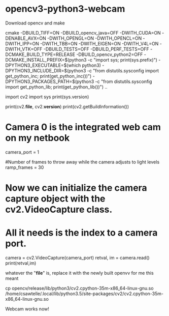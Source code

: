 # opencv3-python3-webcam

Download opencv and make


cmake -DBUILD_TIFF=ON -DBUILD_opencv_java=OFF -DWITH_CUDA=ON -DENABLE_AVX=ON -DWITH_OPENGL=ON -DWITH_OPENCL=ON -DWITH_IPP=ON -DWITH_TBB=ON -DWITH_EIGEN=ON -DWITH_V4L=ON -DWITH_VTK=OFF -DBUILD_TESTS=OFF -DBUILD_PERF_TESTS=OFF -DCMAKE_BUILD_TYPE=RELEASE -DBUILD_opencv_python2=OFF -DCMAKE_INSTALL_PREFIX=$(python3 -c "import sys; print(sys.prefix)") -DPYTHON3_EXECUTABLE=$(which python3) -DPYTHON3_INCLUDE_DIR=$(python3 -c "from distutils.sysconfig import get_python_inc; print(get_python_inc())") -DPYTHON3_PACKAGES_PATH=$(python3 -c "from distutils.sysconfig import get_python_lib; print(get_python_lib())") ..



import cv2
import sys
print(sys.version)

print(cv2.__file__, cv2.__version__)
print(cv2.getBuildInformation())
# Camera 0 is the integrated web cam on my netbook
camera_port = 1

#Number of frames to throw away while the camera adjusts to light levels
ramp_frames = 30

# Now we can initialize the camera capture object with the cv2.VideoCapture class.
# All it needs is the index to a camera port.
camera = cv2.VideoCapture(camera_port)
retval, im = camera.read()
print(retval,im)

whatever the "__file__" is, replace it with the newly built openvv
for me this meant 

cp opencv/release/lib/python3/cv2.cpython-35m-x86_64-linux-gnu.so /home/csawtelle/.local/lib/python3.5/site-packages/cv2/cv2.cpython-35m-x86_64-linux-gnu.so

Webcam works now!

